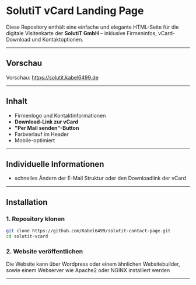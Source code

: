 #  SolutiT vCard Landing Page

Diese Repository enthält eine einfache und elegante HTML-Seite für die digitale Visitenkarte der **SolutiT GmbH** – inklusive Firmeninfos, vCard-Download und Kontaktoptionen.

---

## Vorschau

Vorschau: https://solutit.kabel6499.de

---

## Inhalt

- Firmenlogo und Kontaktinformationen
- **Download-Link zur vCard**
- **"Per Mail senden"-Button**
- Farbverlauf im Header
- Mobile-optimiert

---
## Individuelle Informationen

- schnelles Ändern der E-Mail Struktur oder den Downloadlink der vCard

---
## Installation

### 1. Repository klonen

```bash
git clone https://github.com/Kabel6499/solutit-contact-page.git
cd solutit-vcard
```

### 2. Website veröffentlichen

Die Website kann über Wordpress oder einem ähnlichen Websitebuilder, sowie einem Webserver wie Apache2 oder NGINX installiert werden

---
